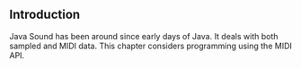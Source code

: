 
##  Introduction 


Java Sound has been around since early days of Java.
It deals with both sampled and MIDI data.
This chapter considers programming using the MIDI API.
